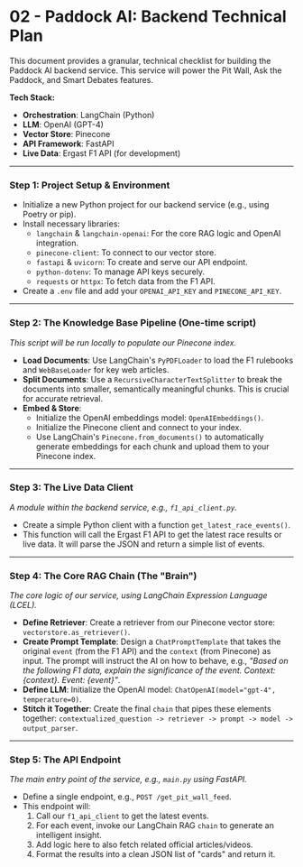 # 02 - Paddock AI: Backend Technical Plan

This document provides a granular, technical checklist for building the Paddock AI backend service. This service will power the Pit Wall, Ask the Paddock, and Smart Debates features.

**Tech Stack:**
-   **Orchestration**: LangChain (Python)
-   **LLM**: OpenAI (GPT-4)
-   **Vector Store**: Pinecone
-   **API Framework**: FastAPI
-   **Live Data**: Ergast F1 API (for development)

---

### **Step 1: Project Setup & Environment**
-   Initialize a new Python project for our backend service (e.g., using Poetry or pip).
-   Install necessary libraries:
    -   `langchain` & `langchain-openai`: For the core RAG logic and OpenAI integration.
    -   `pinecone-client`: To connect to our vector store.
    -   `fastapi` & `uvicorn`: To create and serve our API endpoint.
    -   `python-dotenv`: To manage API keys securely.
    -   `requests` or `httpx`: To fetch data from the F1 API.
-   Create a `.env` file and add your `OPENAI_API_KEY` and `PINECONE_API_KEY`.

---

### **Step 2: The Knowledge Base Pipeline (One-time script)**
*This script will be run locally to populate our Pinecone index.*

-   **Load Documents**: Use LangChain's `PyPDFLoader` to load the F1 rulebooks and `WebBaseLoader` for key web articles.
-   **Split Documents**: Use a `RecursiveCharacterTextSplitter` to break the documents into smaller, semantically meaningful chunks. This is crucial for accurate retrieval.
-   **Embed & Store**:
    -   Initialize the OpenAI embeddings model: `OpenAIEmbeddings()`.
    -   Initialize the Pinecone client and connect to your index.
    -   Use LangChain's `Pinecone.from_documents()` to automatically generate embeddings for each chunk and upload them to your Pinecone index.

---

### **Step 3: The Live Data Client**
*A module within the backend service, e.g., `f1_api_client.py`.*

-   Create a simple Python client with a function `get_latest_race_events()`.
-   This function will call the Ergast F1 API to get the latest race results or live data. It will parse the JSON and return a simple list of events.

---

### **Step 4: The Core RAG Chain (The "Brain")**
*The core logic of our service, using LangChain Expression Language (LCEL).*

-   **Define Retriever**: Create a retriever from our Pinecone vector store: `vectorstore.as_retriever()`.
-   **Create Prompt Template**: Design a `ChatPromptTemplate` that takes the original `event` (from the F1 API) and the `context` (from Pinecone) as input. The prompt will instruct the AI on how to behave, e.g., *"Based on the following F1 data, explain the significance of the event. Context: {context}. Event: {event}"*.
-   **Define LLM**: Initialize the OpenAI model: `ChatOpenAI(model="gpt-4", temperature=0)`.
-   **Stitch it Together**: Create the final `chain` that pipes these elements together: `contextualized_question -> retriever -> prompt -> model -> output_parser`.

---

### **Step 5: The API Endpoint**
*The main entry point of the service, e.g., `main.py` using FastAPI.*

-   Define a single endpoint, e.g., `POST /get_pit_wall_feed`.
-   This endpoint will:
    1.  Call our `f1_api_client` to get the latest events.
    2.  For each event, invoke our LangChain RAG `chain` to generate an intelligent insight.
    3.  Add logic here to also fetch related official articles/videos.
    4.  Format the results into a clean JSON list of "cards" and return it. 